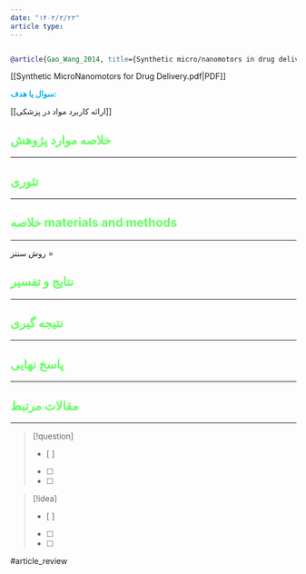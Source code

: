 ```yaml
---
date: "۱۴۰۳/۳/۲۳"
article type:
---
```


```bibtex

@article{Gao_Wang_2014, title={Synthetic micro/nanomotors in drug delivery}, volume={6}, url={https://pubs.rsc.org/en/content/articlelanding/2014/nr/c4nr03124e/unauth}, DOI={[10.1039/c4nr03124e](https://doi.org/10.1039/c4nr03124e)}, number={18}, journal={Nanoscale}, author={Gao, Wei and Wang, Joseph}, year={2014}, month=jan, pages={10486–10494} }


```

[[Synthetic MicroNanomotors for Drug Delivery.pdf|PDF]]

**<span style="color:#00b0f0">سوال یا هدف:</span>**

[[ارائه کاربرد مواد در پزشکی]]

## <span style="color:#64ff61">خلاصه موارد پژوهش</span>
---

## <span style="color:#64ff61">تئوری</span>
---



## <span style="color:#64ff61">خلاصه materials and methods</span>
---

روش سنتز = 



## <span style="color:#64ff61"> نتایج و تفسیر</span>
---



## <span style="color:#64ff61">نتیجه گیری</span>
---



## <span style="color:#64ff61">پاسخ نهایی</span>
---




## <span style="color:#64ff61">مقالات مرتبط</span>
---





> [!question] 
>- [ ] 
>- [ ]  
>- [ ] 


> [!idea] 
> - [ ] 
>- [ ] 
>- [ ] 



#article_review
